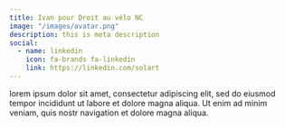 ```yaml
---
title: Ivan pour Droit au vélo NC
image: "/images/avatar.png"
description: this is meta description
social:
  - name: linkedin
    icon: fa-brands fa-linkedin
    link: https://linkedin.com/solart
---
```


lorem ipsum dolor sit amet, consectetur adipiscing elit, sed do eiusmod tempor incididunt ut labore et dolore magna aliqua. Ut enim ad minim veniam, quis nostr navigation et dolore magna aliqua.
